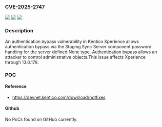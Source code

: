 ### [CVE-2025-2747](https://cve.mitre.org/cgi-bin/cvename.cgi?name=CVE-2025-2747)
![](https://img.shields.io/static/v1?label=Product&message=Xperience&color=blue)
![](https://img.shields.io/static/v1?label=Version&message=0%20&color=brightgreen)
![](https://img.shields.io/static/v1?label=Vulnerability&message=CWE-287%20Improper%20Authentication&color=brightgreen)

### Description

An authentication bypass vulnerability in Kentico Xperience allows authentication bypass via the Staging Sync Server component password handling for the server defined None type. Authentication bypass allows an attacker to control administrative objects.This issue affects Xperience through 13.0.178.

### POC

#### Reference
- https://devnet.kentico.com/download/hotfixes

#### Github
No PoCs found on GitHub currently.

